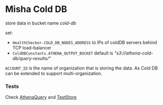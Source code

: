 # Misha Cold DB
store data in bucket name *_cold-db_*

set:
* `HealthChecker.COLD_DB_NODES_ADDRESS` to IPs of coldDB servers behind TCP load-balancer
*  `ColdDBConstants.ATHENA_OUTPUT_BUCKET` default is _"s3://athena-cold-db/query-results/"_


`ACCOUNT_ID` is the name of organization that is storing the data. As Cold DB can be extended to support multi-organization.


### Tests
Check [AthenaQuery](https://github.com/NEPOLIX/Misha/blob/master/MishaDB/MishaDBCold/src/main/java/com/nepolix/misha/db/cold/service/athena/AthenaQuery.java) and [TestStore](https://github.com/NEPOLIX/Misha/blob/master/MishaDB/MishaDBCold/src/main/java/com/nepolix/misha/db/cold/client/TestStore.java)
 
